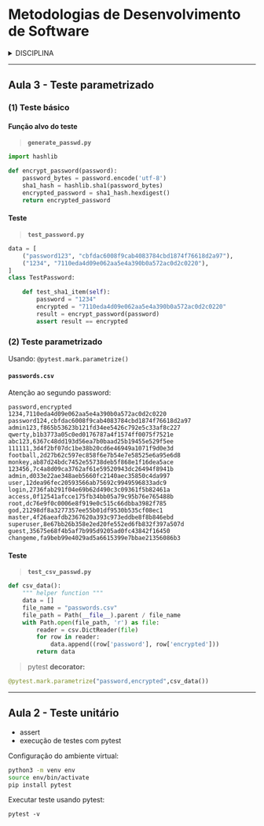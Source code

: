 # Metodologias de Desenvolvimento de Software

<details>
<summary>DISCIPLINA</summary>

- **[AVA](https://ava.ifpr.edu.br/course/view.php?id=13094)**
- Curso: TADS
- Período: 5°
- Horário: segunda, 19:00 às 22:20 (Lab 1)
- Período letivo: 2025/1
- Período aulas: 10/03/25 à jul/25
- **[Repositório](https://github.com/fscheidt/metodologias)**

</details>

---

## Aula 3 - Teste parametrizado

### (1) Teste básico

#### Função alvo do teste

> **`generate_passwd.py`**

```python
import hashlib

def encrypt_password(password):
    password_bytes = password.encode('utf-8')
    sha1_hash = hashlib.sha1(password_bytes)
    encrypted_password = sha1_hash.hexdigest()
    return encrypted_password
```

#### Teste

> **`test_password.py`**

```python
data = [
    ("password123", "cbfdac6008f9cab4083784cbd1874f76618d2a97"),
    ("1234", "7110eda4d09e062aa5e4a390b0a572ac0d2c0220"),
]
class TestPassword:

    def test_sha1_item(self):        
        password = "1234"
        encrypted = "7110eda4d09e062aa5e4a390b0a572ac0d2c0220"
        result = encrypt_password(password)
        assert result == encrypted

```


### (2) Teste parametrizado

Usando: `@pytest.mark.parametrize()`

#### `passwords.csv`

Atenção ao segundo password:

```
password,encrypted
1234,7110eda4d09e062aa5e4a390b0a572ac0d2c0220
password124,cbfdac6008f9cab4083784cbd1874f76618d2a97
admin123,f865b53623b121fd34ee5426c792e5c33af8c227
qwerty,b1b3773a05c0ed0176787a4f1574ff0075f7521e
abc123,6367c48dd193d56ea7b0baad25b19455e529f5ee
111111,3d4f2bf07dc1be38b20cd6e46949a1071f9d0e3d
football,2d27b62c597ec858f6e7b54e7e58525e6a95e6d8
monkey,ab87d24bdc7452e55738deb5f868e1f16dea5ace
123456,7c4a8d09ca3762af61e59520943dc26494f8941b
admin,d033e22ae348aeb5660fc2140aec35850c4da997
user,12dea96fec20593566ab75692c9949596833adc9
login,2736fab291f04e69b62d490c3c09361f5b82461a
access,0f12541afcce175fb34bb05a79c95b76e765488b
root,dc76e9f0c0006e8f919e0c515c66dbba3982f785
god,21298df8a3277357ee55b01df9530b535cf08ec1
master,4f26aeafdb2367620a393c973eddbe8f8b846ebd
superuser,8e67bb26b358e2ed20fe552ed6fb832f397a507d
guest,35675e68f4b5af7b995d9205ad0fc43842f16450
changeme,fa9beb99e4029ad5a6615399e7bbae21356086b3
```

#### Teste

> **`test_csv_passwd.py`**

```python
def csv_data():
    """ helper function """
    data = []
    file_name = "passwords.csv"
    file_path = Path(__file__).parent / file_name
    with Path.open(file_path, 'r') as file:
        reader = csv.DictReader(file)
        for row in reader:
            data.append((row['password'], row['encrypted']))
        return data
```

> pytest **decorator:**

```python
@pytest.mark.parametrize("password,encrypted",csv_data())
```

---

## Aula 2 - Teste unitário
- assert
- execução de testes com pytest

Configuração do ambiente virtual:
```bash
python3 -m venv env
source env/bin/activate
pip install pytest
```

Executar teste usando pytest:

```console
pytest -v
```


